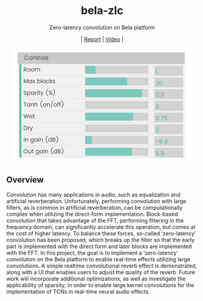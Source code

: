 <div  align="center">

# bela-zlc
Zero-latency convolution on Bela platform

| [Report](docs/report.pdf) | [Video](https://www.youtube.com/watch?v=PuP8an5F2rk) | 

<img src="docs/figures/ui-small.png">
</div>

## Overview

Convolution has many applications in audio, such as equalization and artificial reverberation. 
Unfortunately, performing convolution with large filters, as is common in artificial reverberation, can be computationally complex when utilizing the direct-form implementation. Block-based convolution that takes advantage of the FFT, performing filtering in the frequency domain, 
can significantly accelerate this operation, but comes at the cost of higher latency. 
To balance these forces, so-called ‘zero-latency’ convolution
has been proposed, which breaks up the filter so that the early part is implemented with the direct form
and later blocks are implemented with the FFT. 
In this project, the goal is to implement a ‘zero-latency’ convolution on the Bela platform to enable real-time effects utilizing large convolutions. 
A simple realtime convolutional reverb effect is demonstrated, along with a UI that enables users to adjust the quality
of the reverb. 
Future work will incorporate additional optimizations, as well as investigate the applicability of sparsity, in order to enable large kernel convolutions
for the implementation of TCNs in real-time neural audio effects.
